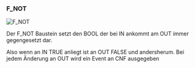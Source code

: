 ### F\_NOT

![F_NOT](https://user-images.githubusercontent.com/116869307/214144000-4586686b-f3a0-4caa-9896-3dfb75baa550.png)

Der F\_NOT Baustein setzt den BOOL der bei IN ankommt am OUT immer gegengesetzt dar.

Also wenn an IN TRUE anliegt ist an OUT FALSE und andersherum. Bei jedem Änderung an OUT wird ein Event an CNF ausgegeben
